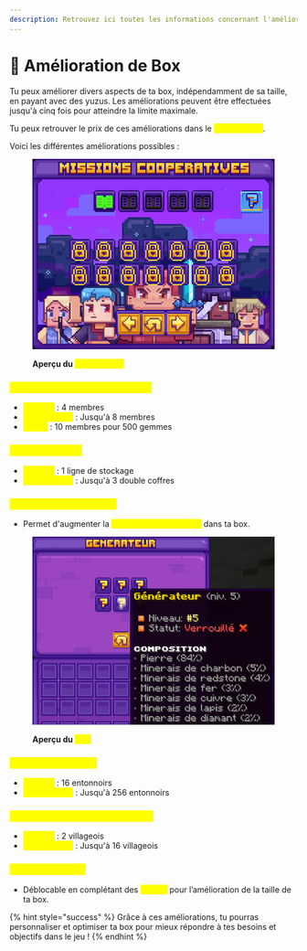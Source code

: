```yaml
---
description: Retrouvez ici toutes les informations concernant l'amélioration des boxes
---
```


# 🔼 Amélioration de Box

Tu peux améliorer divers aspects de ta box, indépendamment de sa taille, en payant avec des yuzus. Les améliorations peuvent être effectuées jusqu'à cinq fois pour atteindre la limite maximale.&#x20;

Tu peux retrouver le prix de ces améliorations dans le <mark style="color:yellow;">**`/box upgrade`**</mark>.

Voici les différentes améliorations possibles :&#x20;

<figure><img src="../../.gitbook/assets/image (1) (1) (1) (1) (1) (1).png" alt=""><figcaption><p><strong>Aperçu du </strong><mark style="color:yellow;"><strong><code>/box upgrade</code></strong></mark></p></figcaption></figure>

### <mark style="color:yellow;">N</mark><mark style="color:yellow;">**ombre de membres sur ta box**</mark>

* <mark style="color:yellow;">**De base**</mark> : 4 membres
* <mark style="color:yellow;">**Amélioration**</mark> : Jusqu'à 8 membres
* <mark style="color:yellow;">**Bonus**</mark> : 10 membres pour 500 gemmes

### <mark style="color:yellow;">C</mark><mark style="color:yellow;">**offre de ta box**</mark>

* <mark style="color:yellow;">**De base**</mark> : 1 ligne de stockage
* <mark style="color:yellow;">**Amélioration**</mark> : Jusqu'à 3 double coffres

### <mark style="color:yellow;">Gé</mark><mark style="color:yellow;">**nérateur de minerais**</mark>

* Permet d'augmenter la <mark style="color:yellow;">**production de minerais**</mark> dans ta box.

<figure><img src="../../.gitbook/assets/image (1) (1) (1) (1).png" alt=""><figcaption><p><strong>Aperçu du </strong><mark style="color:yellow;"><strong><code>/gen</code></strong></mark></p></figcaption></figure>

### <mark style="color:yellow;">L</mark><mark style="color:yellow;">**imite d’entonnoirs**</mark>

* <mark style="color:yellow;">**De base**</mark> : 16 entonnoirs
* <mark style="color:yellow;">**Amélioration**</mark> : Jusqu'à 256 entonnoirs

### <mark style="color:yellow;">No</mark><mark style="color:yellow;">**mbre de villageois sur ta box**</mark>

* <mark style="color:yellow;">**De base**</mark> : 2 villageois
* <mark style="color:yellow;">**Amélioration**</mark> : Jusqu'à 16 villageois

### <mark style="color:yellow;">Ac</mark><mark style="color:yellow;">**cès au Nether**</mark>

* Déblocable en complétant des <mark style="color:yellow;">**quêtes**</mark> pour l’amélioration de la taille de ta box.

{% hint style="success" %}
Grâce à ces améliorations, tu pourras personnaliser et optimiser ta box pour mieux répondre à tes besoins et objectifs dans le jeu !
{% endhint %}
